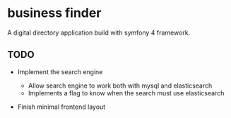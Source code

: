 # business finder

A digital directory application build with symfony 4 framework.

## TODO

- Implement the search engine 
    - Allow search engine to work both with mysql and elasticsearch
    - Implements a flag to know when the search must use elasticsearch
    
- Finish minimal frontend layout
